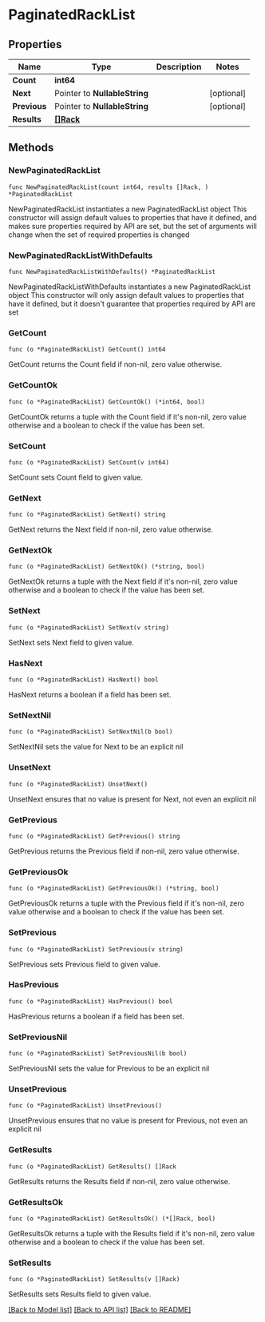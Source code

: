 # PaginatedRackList

## Properties

Name | Type | Description | Notes
------------ | ------------- | ------------- | -------------
**Count** | **int64** |  | 
**Next** | Pointer to **NullableString** |  | [optional] 
**Previous** | Pointer to **NullableString** |  | [optional] 
**Results** | [**[]Rack**](Rack.md) |  | 

## Methods

### NewPaginatedRackList

`func NewPaginatedRackList(count int64, results []Rack, ) *PaginatedRackList`

NewPaginatedRackList instantiates a new PaginatedRackList object
This constructor will assign default values to properties that have it defined,
and makes sure properties required by API are set, but the set of arguments
will change when the set of required properties is changed

### NewPaginatedRackListWithDefaults

`func NewPaginatedRackListWithDefaults() *PaginatedRackList`

NewPaginatedRackListWithDefaults instantiates a new PaginatedRackList object
This constructor will only assign default values to properties that have it defined,
but it doesn't guarantee that properties required by API are set

### GetCount

`func (o *PaginatedRackList) GetCount() int64`

GetCount returns the Count field if non-nil, zero value otherwise.

### GetCountOk

`func (o *PaginatedRackList) GetCountOk() (*int64, bool)`

GetCountOk returns a tuple with the Count field if it's non-nil, zero value otherwise
and a boolean to check if the value has been set.

### SetCount

`func (o *PaginatedRackList) SetCount(v int64)`

SetCount sets Count field to given value.


### GetNext

`func (o *PaginatedRackList) GetNext() string`

GetNext returns the Next field if non-nil, zero value otherwise.

### GetNextOk

`func (o *PaginatedRackList) GetNextOk() (*string, bool)`

GetNextOk returns a tuple with the Next field if it's non-nil, zero value otherwise
and a boolean to check if the value has been set.

### SetNext

`func (o *PaginatedRackList) SetNext(v string)`

SetNext sets Next field to given value.

### HasNext

`func (o *PaginatedRackList) HasNext() bool`

HasNext returns a boolean if a field has been set.

### SetNextNil

`func (o *PaginatedRackList) SetNextNil(b bool)`

 SetNextNil sets the value for Next to be an explicit nil

### UnsetNext
`func (o *PaginatedRackList) UnsetNext()`

UnsetNext ensures that no value is present for Next, not even an explicit nil
### GetPrevious

`func (o *PaginatedRackList) GetPrevious() string`

GetPrevious returns the Previous field if non-nil, zero value otherwise.

### GetPreviousOk

`func (o *PaginatedRackList) GetPreviousOk() (*string, bool)`

GetPreviousOk returns a tuple with the Previous field if it's non-nil, zero value otherwise
and a boolean to check if the value has been set.

### SetPrevious

`func (o *PaginatedRackList) SetPrevious(v string)`

SetPrevious sets Previous field to given value.

### HasPrevious

`func (o *PaginatedRackList) HasPrevious() bool`

HasPrevious returns a boolean if a field has been set.

### SetPreviousNil

`func (o *PaginatedRackList) SetPreviousNil(b bool)`

 SetPreviousNil sets the value for Previous to be an explicit nil

### UnsetPrevious
`func (o *PaginatedRackList) UnsetPrevious()`

UnsetPrevious ensures that no value is present for Previous, not even an explicit nil
### GetResults

`func (o *PaginatedRackList) GetResults() []Rack`

GetResults returns the Results field if non-nil, zero value otherwise.

### GetResultsOk

`func (o *PaginatedRackList) GetResultsOk() (*[]Rack, bool)`

GetResultsOk returns a tuple with the Results field if it's non-nil, zero value otherwise
and a boolean to check if the value has been set.

### SetResults

`func (o *PaginatedRackList) SetResults(v []Rack)`

SetResults sets Results field to given value.



[[Back to Model list]](../README.md#documentation-for-models) [[Back to API list]](../README.md#documentation-for-api-endpoints) [[Back to README]](../README.md)


